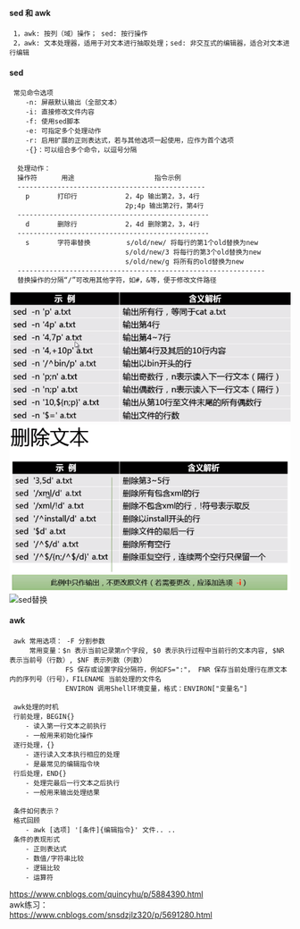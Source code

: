 #### sed 和 awk
     1，awk: 按列（域）操作； sed: 按行操作
     2，awk: 文本处理器，适用于对文本进行抽取处理；sed: 非交互式的编辑器，适合对文本进行编辑
#### sed
     常见命令选项
        -n: 屏蔽默认输出（全部文本）
        -i: 直接修改文件内容
        -f: 使用sed脚本
        -e: 可指定多个处理动作
        -r: 启用扩展的正则表达式，若与其他选项一起使用，应作为首个选项
        -{}：可以组合多个命令，以逗号分隔
        
      处理动作：
      操作符      用途                    指令示例
      -----------------------------------------------
        p       打印行            2，4p 输出第2，3，4行
                                 2p;4p 输出第2行，第4行
      ------------------------------------------------
        d       删除行            2，4d 删除第2，3，4行
      ------------------------------------------------
        s       字符串替换         s/old/new/ 将每行的第1个old替换为new
                                 s/old/new/3 将每行的第3个old替换为new
                                 s/old/new/g 将所有的old替换为new
      --------------------------------------------------------------
      替换操作的分隔“/”可改用其他字符，如#，&等，便于修改文件路径
![sed打印](./images/sed.png)   
![sed删除](./images/sed1.png) 
![sed替换](./images/sed2.png) 

#### awk
     awk 常用选项： -F 分割参数
         常用变量：$n 表示当前记录第n个字段, $0 表示执行过程中当前行的文本内容, $NR 表示当前号（行数）, $NF 表示列数（列数）
                  FS 保存或设置字段分隔符，例如FS=":"， FNR 保存当前处理行在原文本内的序列号（行号），FILENAME 当前处理的文件名
                  ENVIRON 调用Shell环境变量，格式：ENVIRON["变量名"]
                  
     awk处理的时机
     行前处理，BEGIN{}
        - 读入第一行文本之前执行
        - 一般用来初始化操作
     逐行处理，{}
        - 逐行读入文本执行相应的处理
        - 是最常见的编辑指令块
     行后处理，END{}
        - 处理完最后一行文本之后执行
        - 一般用来输出处理结果
        
     条件如何表示？
     格式回顾
        - awk [选项] '[条件]{编辑指令}' 文件.. ..
     条件的表现形式
        - 正则表达式
        - 数值/字符串比较
        - 逻辑比较
        - 运算符
https://www.cnblogs.com/quincyhu/p/5884390.html</br>
awk练习：</br>
https://www.cnblogs.com/snsdzjlz320/p/5691280.html</br>
